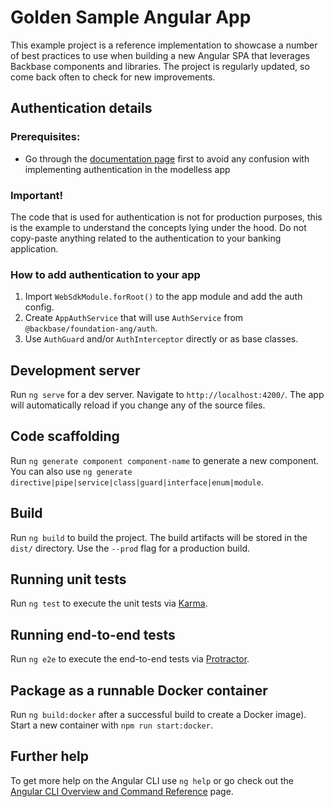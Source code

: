 # Golden Sample Angular App

This example project is a reference implementation to showcase a number of best practices to use when building a new Angular SPA that leverages Backbase components and libraries. The project is regularly updated, so come back often to check for new improvements.

## Authentication details

### Prerequisites:
- Go through the [documentation page](https://community.backbase.com/documentation/foundation_angular/latest/authenticate_users) first to avoid any confusion with implementing authentication in the modelless app 

### Important!

The code that is used for authentication is not for production purposes, this is the example to understand the concepts lying under the hood.
Do not copy-paste anything related to the authentication to your banking application.

### How to add authentication to your app

1. Import `WebSdkModule.forRoot()` to the app module and add the auth config.
2. Create `AppAuthService` that will use `AuthService` from `@backbase/foundation-ang/auth`.
3. Use `AuthGuard` and/or `AuthInterceptor` directly or as base classes.

## Development server

Run `ng serve` for a dev server. Navigate to `http://localhost:4200/`. The app will automatically reload if you change any of the source files.

## Code scaffolding

Run `ng generate component component-name` to generate a new component. You can also use `ng generate directive|pipe|service|class|guard|interface|enum|module`.

## Build

Run `ng build` to build the project. The build artifacts will be stored in the `dist/` directory. Use the `--prod` flag for a production build.

## Running unit tests

Run `ng test` to execute the unit tests via [Karma](https://karma-runner.github.io).

## Running end-to-end tests

Run `ng e2e` to execute the end-to-end tests via [Protractor](http://www.protractortest.org/).

## Package as a runnable Docker container

Run `ng build:docker` after a successful build to create a Docker image). Start a new container with `npm run start:docker`.

## Further help

To get more help on the Angular CLI use `ng help` or go check out the [Angular CLI Overview and Command Reference](https://angular.io/cli) page.

